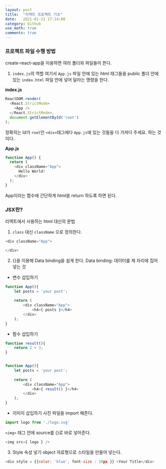 ```yaml
---  
layout: post  
title:  "리액트 프로젝트 기초"  
date:   2021-01-21 17:14:00  
category: Github
use_math: true
comments: true
---  
```



### 프로젝트 파일 수행 방법
create-react-app을 이용하면 여러 폴더와 파일들이 뜬다. 
1. `index.js`의 역할
여기서 `App.js` 파일 안에 있는 html 태그들을 public 폴더 안에 있는 `index.html` 파일 안에 넣어 달라는 명령을 한다.

**index.js**
```javascript
ReactDOM.render(
  <React.StrictMode>
    <App />
  </React.StrictMode>,
  document.getElementById('root')
);
```   
정확히는 Id가 `root`인 `<div>`태그에다 `App.js`에 있는 것들을 다 가져다 주세요. 하는 것이다.    
    
**App.js**
```javascript
function App() {
  return (
    <div className="App">
      Hello World!
    </div>
  );
}
```
App이라는 함수에 간단하게 html을 return 하도록 하면 된다.


### JSX란?
리액트에서 사용하는 html 대신의 문법

1. `class` 대신 `className` 으로 정의한다.
```javascript
<div className="App">

</div>
```
2. {}을 이용해 Data binding을 쉽게 한다.
Data binding: 데이터를 제 자리에 집어 넣는 것

- 변수 삽입하기
```javascript
function App(){
    let posts = 'your post';
    
    return (
        <div className="App">
            <h4>{ posts }</h4>
        </div>
    );
}
```

- 함수 삽입하기
```javascript
function result(){
    return 2 + 3;
}


function App(){
    let posts = 'your post';
    
    return (
        <div className="App">
            <h4>{ result() }</h4>
        </div>
    );
}
```

- 이미지 삽입하기
사진 파일을 import 해준다.
```javascript
import logo from './logo.svg'
```

`<img>` 태그 안에 source를 {}로 바로 넣어준다.
```javascript
<img src={ logo } />
```

3. Style 속성 넣기
object 자료형으로 스타일을 만들어 넣는다.
```javascript
<div style = {{color: 'blue', font-size : 30px }} >Your Title</div>
```